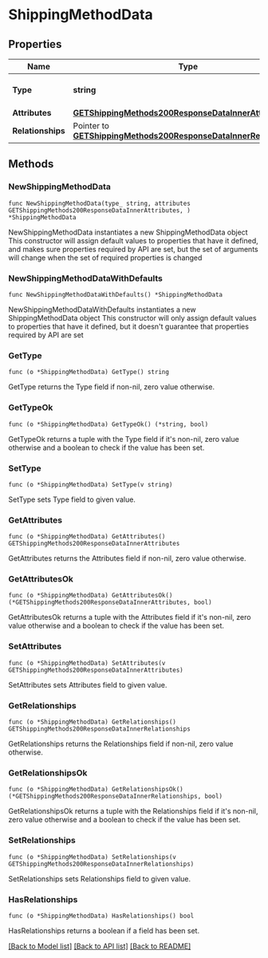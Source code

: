 # ShippingMethodData

## Properties

Name | Type | Description | Notes
------------ | ------------- | ------------- | -------------
**Type** | **string** | The resource&#39;s type | [default to "shipping_methods"]
**Attributes** | [**GETShippingMethods200ResponseDataInnerAttributes**](GETShippingMethods200ResponseDataInnerAttributes.md) |  | 
**Relationships** | Pointer to [**GETShippingMethods200ResponseDataInnerRelationships**](GETShippingMethods200ResponseDataInnerRelationships.md) |  | [optional] 

## Methods

### NewShippingMethodData

`func NewShippingMethodData(type_ string, attributes GETShippingMethods200ResponseDataInnerAttributes, ) *ShippingMethodData`

NewShippingMethodData instantiates a new ShippingMethodData object
This constructor will assign default values to properties that have it defined,
and makes sure properties required by API are set, but the set of arguments
will change when the set of required properties is changed

### NewShippingMethodDataWithDefaults

`func NewShippingMethodDataWithDefaults() *ShippingMethodData`

NewShippingMethodDataWithDefaults instantiates a new ShippingMethodData object
This constructor will only assign default values to properties that have it defined,
but it doesn't guarantee that properties required by API are set

### GetType

`func (o *ShippingMethodData) GetType() string`

GetType returns the Type field if non-nil, zero value otherwise.

### GetTypeOk

`func (o *ShippingMethodData) GetTypeOk() (*string, bool)`

GetTypeOk returns a tuple with the Type field if it's non-nil, zero value otherwise
and a boolean to check if the value has been set.

### SetType

`func (o *ShippingMethodData) SetType(v string)`

SetType sets Type field to given value.


### GetAttributes

`func (o *ShippingMethodData) GetAttributes() GETShippingMethods200ResponseDataInnerAttributes`

GetAttributes returns the Attributes field if non-nil, zero value otherwise.

### GetAttributesOk

`func (o *ShippingMethodData) GetAttributesOk() (*GETShippingMethods200ResponseDataInnerAttributes, bool)`

GetAttributesOk returns a tuple with the Attributes field if it's non-nil, zero value otherwise
and a boolean to check if the value has been set.

### SetAttributes

`func (o *ShippingMethodData) SetAttributes(v GETShippingMethods200ResponseDataInnerAttributes)`

SetAttributes sets Attributes field to given value.


### GetRelationships

`func (o *ShippingMethodData) GetRelationships() GETShippingMethods200ResponseDataInnerRelationships`

GetRelationships returns the Relationships field if non-nil, zero value otherwise.

### GetRelationshipsOk

`func (o *ShippingMethodData) GetRelationshipsOk() (*GETShippingMethods200ResponseDataInnerRelationships, bool)`

GetRelationshipsOk returns a tuple with the Relationships field if it's non-nil, zero value otherwise
and a boolean to check if the value has been set.

### SetRelationships

`func (o *ShippingMethodData) SetRelationships(v GETShippingMethods200ResponseDataInnerRelationships)`

SetRelationships sets Relationships field to given value.

### HasRelationships

`func (o *ShippingMethodData) HasRelationships() bool`

HasRelationships returns a boolean if a field has been set.


[[Back to Model list]](../README.md#documentation-for-models) [[Back to API list]](../README.md#documentation-for-api-endpoints) [[Back to README]](../README.md)


